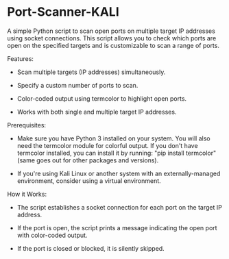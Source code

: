 # Port-Scanner-KALI

A simple Python script to scan open ports on multiple target IP addresses using socket connections. This script allows you to check which ports are open on the specified targets and is customizable to scan a range of ports.

Features:
- Scan multiple targets (IP addresses) simultaneously.

- Specify a custom number of ports to scan.

- Color-coded output using termcolor to highlight open ports.

- Works with both single and multiple target IP addresses.

Prerequisites:
- Make sure you have Python 3 installed on your system. You will also need the termcolor module for colorful output.
If you don't have termcolor installed, you can install it by running: "pip install termcolor" (same goes out for other packages and versions).

- If you're using Kali Linux or another system with an externally-managed environment, consider using a virtual environment.

How it Works:
- The script establishes a socket connection for each port on the target IP address.

- If the port is open, the script prints a message indicating the open port with color-coded output.

- If the port is closed or blocked, it is silently skipped.
